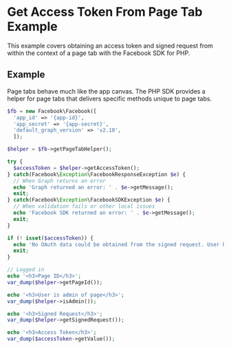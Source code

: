 # Get Access Token From Page Tab Example

This example covers obtaining an access token and signed request from within the context of a page tab with the Facebook SDK for PHP.

## Example

Page tabs behave much like the app canvas. The PHP SDK provides a helper for page tabs that delivers specific methods unique to page tabs.

```php
$fb = new Facebook\Facebook([
  'app_id' => '{app-id}',
  'app_secret' => '{app-secret}',
  'default_graph_version' => 'v2.10',
  ]);

$helper = $fb->getPageTabHelper();

try {
  $accessToken = $helper->getAccessToken();
} catch(Facebook\Exception\FacebookResponseException $e) {
  // When Graph returns an error
  echo 'Graph returned an error: ' . $e->getMessage();
  exit;
} catch(Facebook\Exception\FacebookSDKException $e) {
  // When validation fails or other local issues
  echo 'Facebook SDK returned an error: ' . $e->getMessage();
  exit;
}

if (! isset($accessToken)) {
  echo 'No OAuth data could be obtained from the signed request. User has not authorized your app yet.';
  exit;
}

// Logged in
echo '<h3>Page ID</h3>';
var_dump($helper->getPageId());

echo '<h3>User is admin of page</h3>';
var_dump($helper->isAdmin());

echo '<h3>Signed Request</h3>';
var_dump($helper->getSignedRequest());

echo '<h3>Access Token</h3>';
var_dump($accessToken->getValue());
```
